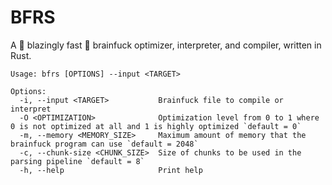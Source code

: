 # BFRS

A 🚀 blazingly fast 🚀 brainfuck optimizer, interpreter, and compiler, written in Rust.

```
Usage: bfrs [OPTIONS] --input <TARGET>

Options:
  -i, --input <TARGET>           Brainfuck file to compile or interpret
  -O <OPTIMIZATION>              Optimization level from 0 to 1 where 0 is not optimized at all and 1 is highly optimized `default = 0`
  -m, --memory <MEMORY_SIZE>     Maximum amount of memory that the brainfuck program can use `default = 2048`
  -c, --chunk-size <CHUNK_SIZE>  Size of chunks to be used in the parsing pipeline `default = 8`
  -h, --help                     Print help
```
